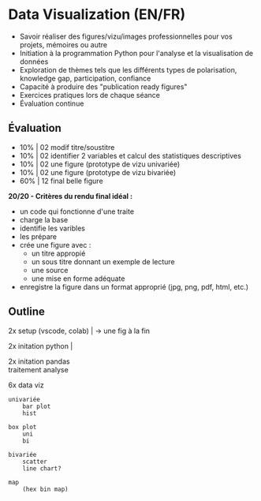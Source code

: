 # Data Visualization (EN/FR)

- Savoir réaliser des figures/vizu/images professionnelles pour vos projets, mémoires ou autre
- Initiation à la programmation Python pour l'analyse et la visualisation de données
- Exploration de thèmes tels que les différents types de polarisation, knowledge gap, participation, confiance
- Capacité à produire des "publication ready figures"
- Exercices pratiques lors de chaque séance
- Évaluation continue

## Évaluation

- 10% | 02 modif titre/soustitre
- 10% | 02 identifier 2 variables et calcul des statistiques descriptives
- 10% | 02 une figure (prototype de vizu univariée)
- 10% | 02 une figure (prototype de vizu bivariée)
- 60% | 12 final belle figure
<!-- Modif si jamais on ajoute une présentation orale -->

**20/20 - Critères du rendu final idéal :**

- un code qui fonctionne d'une traite
- charge la base
- identifie les varibles
- les prépare
- crée une figure avec :
  - un titre appropié
  - un sous titre donnant un exemple de lecture
  - une source
  - une mise en forme adéquate
- enregistre la figure dans un format approprié (jpg, png, pdf, html, etc.)

## Outline

2x setup (vscode, colab) | -> une fig à la fin

2x initation python |

2x initation pandas  
    traitement
    analyse

6x data viz  

    univariée
        bar plot 
        hist

    box plot 
        uni 
        bi

    bivariée
        scatter 
        line chart? 

    map
        (hex bin map)
